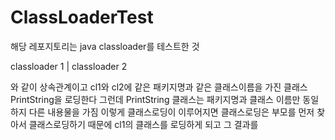 # ClassLoaderTest

해당 레포지토리는 java classloader를 테스트한 것


classloader 1
     |
classloader 2

와 같이 상속관계이고 cl1와 cl2에 같은 패키지명과 같은 클래스이름을 가진 클래스 PrintString을 로딩한다
그런데 PrintString 클래스는 패키지명과 클래스 이름만 동일하지 다른 내용물을 가짐
이렇게 클래스로딩이 이루어지면 클래스로딩은 부모를 먼저 찾아서 클래스로딩하기 때문에 cl1의 클래스를 로딩하게 되고 그 결과를 
